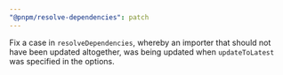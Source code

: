 ```yaml
---
"@pnpm/resolve-dependencies": patch
---
```


Fix a case in `resolveDependencies`, whereby an importer that should not have been updated altogether, was being updated when `updateToLatest` was specified in the options.

